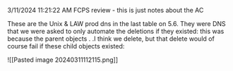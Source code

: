 3/11/2024 11:21:22 AM
FCPS review - this is just notes about the AC

These are the Unix &  LAW prod dns in the last table on 5.6.  They were DNS that we were asked to only automate the deletions if they existed: this was because the parent objects  . .I think we delete, but that delete would of course fail if these child objects existed:


![[Pasted image 20240311112115.png]]
